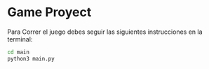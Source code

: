 # Game Proyect


Para Correr el juego debes seguir las siguientes instrucciones en la terminal:
```sh
cd main
python3 main.py
```